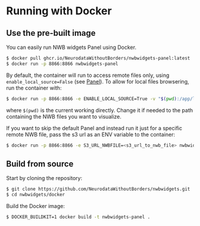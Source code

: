 # Running with Docker

## Use the pre-built image
You can easily run NWB widgets Panel using Docker.

```bash
$ docker pull ghcr.io/NeurodataWithoutBorders/nwbwidgets-panel:latest 
$ docker run -p 8866:8866 nwbwidgets-panel
```

By default, the container will run to access remote files only, using `enable_local_source=False` (see [Panel](https://nwb-widgets.readthedocs.io/en/latest/contents/quickstart.html#basic-usage-with-panel)). To allow for local files browsering, run the container with:
```bash
$ docker run -p 8866:8866 -e ENABLE_LOCAL_SOURCE=True -v "$(pwd):/app/local_files:ro" nwbwidgets-panel
```
where `$(pwd)` is the current working directly. Change it if needed to the path containing the NWB files you want to visualize.

If you want to skip the default Panel and instead run it just for a specific remote NWB file, pass the s3 url as an ENV variable to the container:
```bash
$ docker run -p 8866:8866 -e S3_URL_NWBFILE=<s3_url_to_nwb_file> nwbwidgets-panel
```


## Build from source
Start by cloning the repository:
```bash
$ git clone https://github.com/NeurodataWithoutBorders/nwbwidgets.git
$ cd nwbwidgets/docker
```

Build the Docker image:
```bash
$ DOCKER_BUILDKIT=1 docker build -t nwbwidgets-panel .
```